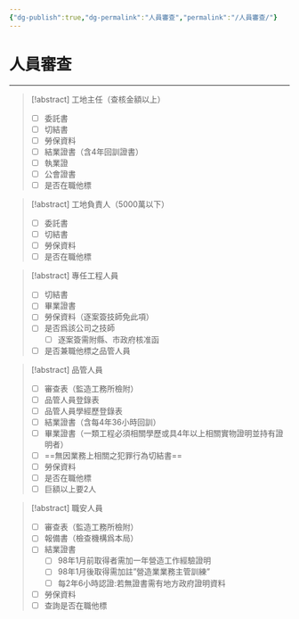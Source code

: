 ```yaml
---
{"dg-publish":true,"dg-permalink":"人員審查","permalink":"/人員審查/"}
---
```


# 人員審查
---

> [!abstract]  工地主任（查核金額以上）
> - [ ] 委託書
> - [ ] 切結書
> - [ ] 勞保資料
> - [ ] 結業證書（含4年回訓證書）
> - [ ] 執業證
> - [ ] 公會證書
> - [ ] 是否在職他標

> [!abstract]  工地負責人（5000萬以下）
> - [ ] 委託書
> - [ ] 切結書
> - [ ] 勞保資料
> - [ ] 是否在職他標

> [!abstract] 專任工程人員
> - [ ] 切結書
> - [ ] 畢業證書
> - [ ] 勞保資料（逐案簽技師免此項）
> - [ ] 是否爲該公司之技師
> 	- [ ] 逐案簽需附縣、市政府核准函
 >- [ ] 是否兼職他標之品管人員

> [!abstract] 品管人員
> - [ ] 審查表（監造工務所檢附）
> - [ ] 品管人員登錄表
> - [ ] 品管人員學經歷登錄表
> - [ ] 結業證書（含每4年36小時回訓）
> - [ ] 畢業證書（一類工程必須相關學歷或具4年以上相關實物證明並持有證明者）
> - [ ] ==無因業務上相關之犯罪行為切結書==
> - [ ] 勞保資料
> - [ ] 是否在職他標
> - [ ] 巨額以上要2人

> [!abstract] 職安人員
> - [ ] 審查表（監造工務所檢附）
> - [ ] 報備書（檢查機構爲本局）
> - [ ] 結業證書
> 	- [ ] 98年1月前取得者需加一年營造工作經驗證明
> 	- [ ] 98年1月後取得需加註”營造業業務主管訓練”
> 	- [ ] 每2年6小時認證:若無證書需有地方政府證明資料
> - [ ] 勞保資料
> - [ ] 查詢是否在職他標
